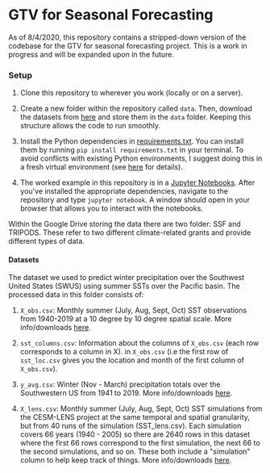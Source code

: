 # GTV for Seasonal Forecasting

As of 8/4/2020, this repository contains a stripped-down version of the codebase for the GTV for seasonal forecasting 
project. This is a work in progress and will be expanded upon in the future. 

### Setup
1. Clone this repository to wherever you work (locally or on a server).
2. Create a new folder within the repository called `data`. Then, download the datasets from 
[here](https://drive.google.com/drive/folders/1qN2bp1_1bvH5KLOkoBrEEalDmAhIS-Xv?usp=sharing) and store them in the `data`
folder. Keeping this structure allows the code to run smoothly.

3. Install the Python dependencies in
[requirements.txt](https://github.com/abbystvns/gtv_forecasting/blob/master/requirements.txt). You can install them by
running `pip install requirements.txt` in your terminal. To avoid conflicts with existing Python environments, I suggest
doing this in a fresh virtual environment (see [here](https://docs.python-guide.org/dev/virtualenvs/) for details).

4. The worked example in this repository is in a [Jupyter Notebooks](https://jupyter.org/). After you've installed the appropriate 
dependencies, navigate to the repository and type `jupyter notebook`. A window should open in your browser that allows 
you to interact with the notebooks.

Within the Google Drive storing the data there are two folder: SSF and TRIPODS. These refer to two different climate-related
grants and provide different types of data.

#### Datasets
The dataset we used to predict winter precipitation over the Southwest United States (SWUS) using summer SSTs over the Pacific basin. 
The processed data in this folder consists of:

1. `X_obs.csv`: Monthly summer (July, Aug, Sept, Oct) SST observations from 1940-2019 at a 10 degree by 10 degree spatial scale.
More info/downloads [here](https://psl.noaa.gov/data/gridded/data.cobe2.html).

2. `sst_columns.csv`: Information about the columns of `X_obs.csv` (each row corresponds to a column in X).
in `X_obs.csv` (i.e the first row of `sst_loc.csv` gives you the location and month of the first column of `X_obs.csv`).

3. `y_avg.csv`: Winter (Nov - March) precipitation totals over the Southwestern US from 1941 to 2019. More info/downloads [here](https://www.ncdc.noaa.gov/cag/national/time-series).

4. `X_lens.csv`: Monthly summer (July, Aug, Sept, Oct) SST simulations from the CESM-LENS project at the same temporal and spatial granularity, 
but from 40 runs of the simulation (SST_lens.csv). Each simulation covers 66 years (1940 - 2005) so there are 2640 rows in this 
dataset where the first 66 rows correspond to the first simulation, the next 66 to the second simulations, and so on. 
These both include a "simulation" column to help keep track of things.
More info/downloads [here](http://www.cesm.ucar.edu/projects/community-projects/LENS/data-sets.html).